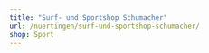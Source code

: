 ```yaml
---
title: "Surf- und Sportshop Schumacher"
url: /nuertingen/surf-und-sportshop-schumacher/
shop: Sport
---
```

